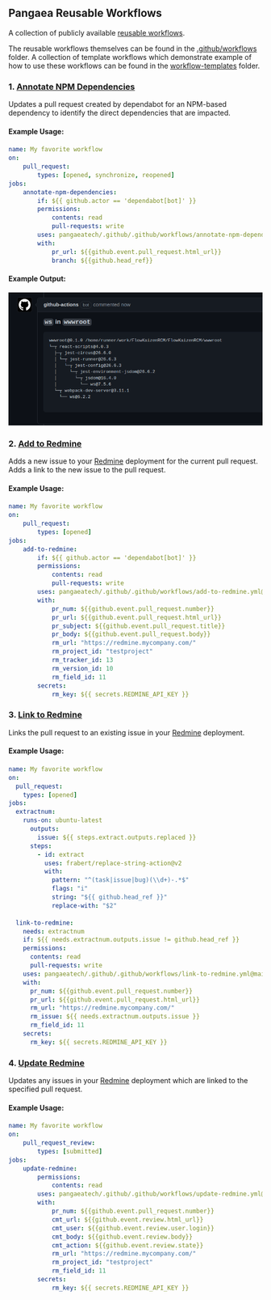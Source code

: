 ## Pangaea Reusable Workflows

A collection of publicly available [reusable workflows](https://docs.github.com/en/actions/using-workflows/reusing-workflows).

The reusable workflows themselves can be found in the [.github/workflows](.github/workflows) folder. A collection of template workflows which demonstrate example of how to use these workflows can be found in the [workflow-templates](./workflow-templates) folder.

### 1. [Annotate NPM Dependencies](.github/workflows/annotate-npm-dependencies.yml)

Updates a pull request created by dependabot for an NPM-based dependency to
identify the direct dependencies that are impacted.

#### Example Usage:

```yaml
name: My favorite workflow
on:
    pull_request:
        types: [opened, synchronize, reopened]
jobs:
    annotate-npm-dependencies:
        if: ${{ github.actor == 'dependabot[bot]' }}
        permissions:
            contents: read
            pull-requests: write
        uses: pangaeatech/.github/.github/workflows/annotate-npm-dependencies.yml@main
        with:
            pr_url: ${{github.event.pull_request.html_url}}
            branch: ${{github.head_ref}}
```

#### Example Output:

![Example Output](images/annotate-npm-dependencies.png)

### 2. [Add to Redmine](.github/workflows/add-to-redmine.yml)

Adds a new issue to your [Redmine](https://redmine.org/) deployment
for the current pull request. Adds a link to the new issue to the pull request.

#### Example Usage:

```yaml
name: My favorite workflow
on:
    pull_request:
        types: [opened]
jobs:
    add-to-redmine:
        if: ${{ github.actor == 'dependabot[bot]' }}
        permissions:
            contents: read
            pull-requests: write
        uses: pangaeatech/.github/.github/workflows/add-to-redmine.yml@main
        with:
            pr_num: ${{github.event.pull_request.number}}
            pr_url: ${{github.event.pull_request.html_url}}
            pr_subject: ${{github.event.pull_request.title}}
            pr_body: ${{github.event.pull_request.body}}
            rm_url: "https://redmine.mycompany.com/"
            rm_project_id: "testproject"
            rm_tracker_id: 13
            rm_version_id: 10
            rm_field_id: 11
        secrets:
            rm_key: ${{ secrets.REDMINE_API_KEY }}
```

### 3. [Link to Redmine](.github/workflows/link-to-redmine.yml)

Links the pull request to an existing issue in your [Redmine](https://redmine.org/) deployment.

#### Example Usage:

```yaml
name: My favorite workflow
on:
  pull_request:
    types: [opened]
jobs:
  extractnum:
    runs-on: ubuntu-latest
      outputs:
        issue: ${{ steps.extract.outputs.replaced }}
      steps:
        - id: extract
          uses: frabert/replace-string-action@v2
          with:
            pattern: "^(task|issue|bug)(\\d+)-.*$"
            flags: "i"
            string: "${{ github.head_ref }}"
            replace-with: "$2"

  link-to-redmine:
    needs: extractnum
    if: ${{ needs.extractnum.outputs.issue != github.head_ref }}
    permissions:
      contents: read
      pull-requests: write
    uses: pangaeatech/.github/.github/workflows/link-to-redmine.yml@main
    with:
      pr_num: ${{github.event.pull_request.number}}
      pr_url: ${{github.event.pull_request.html_url}}
      rm_url: "https://redmine.mycompany.com/"
      rm_issue: ${{ needs.extractnum.outputs.issue }}
      rm_field_id: 11
    secrets:
      rm_key: ${{ secrets.REDMINE_API_KEY }}
```

### 4. [Update Redmine](.github/workflows/update-redmine.yml)

Updates any issues in your [Redmine](https://redmine.org/) deployment which are linked to the specified pull request.

#### Example Usage:

```yaml
name: My favorite workflow
on:
    pull_request_review:
        types: [submitted]
jobs:
    update-redmine:
        permissions:
            contents: read
        uses: pangaeatech/.github/.github/workflows/update-redmine.yml@main
        with:
            pr_num: ${{github.event.pull_request.number}}
            cmt_url: ${{github.event.review.html_url}}
            cmt_user: ${{github.event.review.user.login}}
            cmt_body: ${{github.event.review.body}}
            cmt_action: ${{github.event.review.state}}
            rm_url: "https://redmine.mycompany.com/"
            rm_project_id: "testproject"
            rm_field_id: 11
        secrets:
            rm_key: ${{ secrets.REDMINE_API_KEY }}
```
